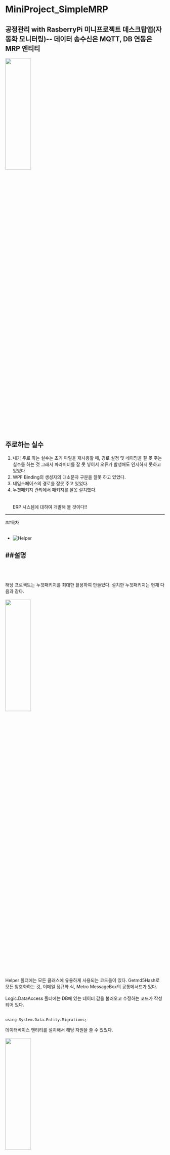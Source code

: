 # MiniProject_SimpleMRP
공정관리 with RasberryPi
미니프로젝트 데스크탑앱(자동화 모니터링)-- 데이터 송수신은 MQTT, DB 연동은 MRP 엔티티
-------------
<img src="https://github.com/ochestra365/MiniProject_SimpleMRP/blob/main/MRPApp/MRPApp/%EA%B9%83%EC%97%90%20%EC%98%AC%EB%A6%B4%20%EC%82%AC%EC%A7%84/%EC%84%BC%EC%8B%B1%20%EB%A8%B8%EC%8B%A0.jpg" width="40%" height="30%" >

주로하는 실수
-------------
1. 내가 주로 하는 실수는 초기 파일을 재사용할 때, 경로 설정 및 네이밍을 잘 못 주는 실수를 하는 것 그래서 파라미터를 잘 못 넣어서 오류가 발생해도 인지하지 못하고 있었다<br>
2. WPF Binding의 생성자의 대소문자 구분을 잘못 하고 있었다.<br>
3. 네임스페이스의 경로를 잘못 주고 있었다.<br>
4. 누겟패키지 관리에서 패키지를 잘못 설치했다.<br>
<br><br>
ERP 시스템에 대하여 개발해 볼 것이다!!
-------------
##목차<br><br>
* ![Helper](https://github.com/ochestra365/MiniProject_Desktop/blob/main/WpfSMSApp/Helper/Commons.cs)<br>

##설명
-------------

<br><br><br>
해당 프로젝트는 누겟패키지를 최대한 활용하여 만들었다. 설치한 누겟패키지는 현재 다음과 같다.<br><br>
<img src="https://github.com/ochestra365/MiniProject_Desktop/blob/main/WpfSMSApp/WPF%EA%B9%83%ED%97%88%EB%B8%8C%EC%97%90%20%EC%98%AC%EB%A6%B4%20%EC%9D%B4%EB%AF%B8%EC%A7%80%20%EC%82%AC%EC%A7%84%EB%93%A4/%EB%88%84%EA%B2%9F%ED%8C%A8%ED%82%A4%EC%A7%80.png" width="40%" height="30%" ><br><br>
Helper 폴더에는 모든 클래스에 유용하게 사용되는 코드들이 있다. Getmd5Hash로 모든 암호화하는 것, 이메일 정규화 식, Metro MessageBox의 공통메서드가 있다.<br><br>
Logic.DataAccess 폴더에는 DB에 있는 데이터 값을 불러오고 수정하는 코드가 작성되어 있다. <br><br>
~~~
using System.Data.Entity.Migrations;
~~~
데이터베이스 엔티티를 설치해서 해당 자원을 쓸 수 있었다. <br><br>
<img src="https://github.com/ochestra365/MiniProject_Desktop/blob/main/WpfSMSApp/WPF%EA%B9%83%ED%97%88%EB%B8%8C%EC%97%90%20%EC%98%AC%EB%A6%B4%20%EC%9D%B4%EB%AF%B8%EC%A7%80%20%EC%82%AC%EC%A7%84%EB%93%A4/%EC%9D%B4%EB%AF%B8%EC%A7%80%2020210401001.png" width="40%" height="30%" ><br><br>
확인할 수 있는 바와 같이 SSMS의 다이어그램이 비쥬얼 스튜디오 상에 나타나며 Database Entity의 다양한 솔루션들을 활용할 수 있다.<br><br>
다음으로 View 폴더는 내가 만든 WPF 페이지들이 만들어져 있다. 초기 화면을 만들고 나서<br><br>
복사해서 재사용한다. 이때, 클래스명이 바뀌게 되는 데, xaml에서는 Title 명을 클래스와 동일시 하고<br><br>
로컬과 클래스의 경로를 재설정해준다.<br><br> xaml.cs에서는 namespace경로를 잡아주고, partial 클래스와 InitializeComponent의 public명을 클래스 별로 맞춰준다.

-------------

##구동화면
<br><br><br>
현재 내가 만든 화면의 구동화면은 다음과 같다.
<br><br>
<img src="https://github.com/ochestra365/MiniProject_Desktop/blob/main/WpfSMSApp/WPF%EA%B9%83%ED%97%88%EB%B8%8C%EC%97%90%20%EC%98%AC%EB%A6%B4%20%EC%9D%B4%EB%AF%B8%EC%A7%80%20%EC%82%AC%EC%A7%84%EB%93%A4/%ED%99%9C%EC%84%B1%ED%99%94%EB%A9%B4.png" width="40%" height="30%" ><br><br>
처음 활성창화면이다.<br><br>
<img src="https://github.com/ochestra365/MiniProject_Desktop/blob/main/WpfSMSApp/WPF%EA%B9%83%ED%97%88%EB%B8%8C%EC%97%90%20%EC%98%AC%EB%A6%B4%20%EC%9D%B4%EB%AF%B8%EC%A7%80%20%EC%82%AC%EC%A7%84%EB%93%A4/%EB%A1%9C%EA%B7%B8%EC%9D%B8%20%EC%8B%A4%ED%8C%A8.png" width="40%" height="30%" ><br><br>
잘못된 ID로 로그인을 하려고 하니 실패하였다.<br><br>
그래서 DB에있는 제대로 된 권한을 가진 사람의 ID로 접속을 해야 성공할 수 있다.<br><br>


<img src="https://github.com/ochestra365/MiniProject_Desktop/blob/main/WpfSMSApp/WPF%EA%B9%83%ED%97%88%EB%B8%8C%EC%97%90%20%EC%98%AC%EB%A6%B4%20%EC%9D%B4%EB%AF%B8%EC%A7%80%20%EC%82%AC%EC%A7%84%EB%93%A4/DB%20%ED%99%94%EB%A9%B4.png" width="40%" height="30%" ><br><br>
해당 이미지는 DB상에 실존하는 Admin의 주소이다. <br><br>
MD5Hash로 인해 DB에서 관리자는 비밀번호를 모른다. 사용자만 아는 비밀번호로 접속할 수 있었다.<br><br>
amdin 관리자에게만 접속권한을 줌으로써 보안이 강화되었다.<br><br>
<img src="https://github.com/ochestra365/MiniProject_Desktop/blob/main/WpfSMSApp/WPF%EA%B9%83%ED%97%88%EB%B8%8C%EC%97%90%20%EC%98%AC%EB%A6%B4%20%EC%9D%B4%EB%AF%B8%EC%A7%80%20%EC%82%AC%EC%A7%84%EB%93%A4/%EC%A0%91%EC%86%8D.png" width="40%" height="30%" ><br>
해당 이미지는 권한이 부여된 관리자가 접속하는 것을 보여준다.<br><br>
<img src="https://github.com/ochestra365/MiniProject_Desktop/blob/main/WpfSMSApp/WPF%EA%B9%83%ED%97%88%EB%B8%8C%EC%97%90%20%EC%98%AC%EB%A6%B4%20%EC%9D%B4%EB%AF%B8%EC%A7%80%20%EC%82%AC%EC%A7%84%EB%93%A4/PDF%20EXPORT.png" width="40%" height="30%" ><br><br>
CRUD를 통해 만들어진 최신 자료를 PDF로 형변환 할 수도 있다.<br><br>

사용자(관리자) UI
-------------
<img src="https://github.com/ochestra365/MiniProject_Desktop/blob/main/WpfSMSApp/WPF%EA%B9%83%ED%97%88%EB%B8%8C%EC%97%90%20%EC%98%AC%EB%A6%B4%20%EC%9D%B4%EB%AF%B8%EC%A7%80%20%EC%82%AC%EC%A7%84%EB%93%A4/%EA%B3%84%EC%A0%95%EC%A0%95%EB%B3%B4%EC%88%98%EC%A0%95.png" width="40%" height="30%" ><br><br>
<img src="https://github.com/ochestra365/MiniProject_Desktop/blob/main/WpfSMSApp/WPF%EA%B9%83%ED%97%88%EB%B8%8C%EC%97%90%20%EC%98%AC%EB%A6%B4%20%EC%9D%B4%EB%AF%B8%EC%A7%80%20%EC%82%AC%EC%A7%84%EB%93%A4/%EC%82%AC%EC%9A%A9%EC%9E%90%EB%A6%AC%EC%8A%A4%ED%8A%B8%20.png" width="40%" height="30%" ><br><br>
<img src="https://github.com/ochestra365/MiniProject_Desktop/blob/main/WpfSMSApp/WPF%EA%B9%83%ED%97%88%EB%B8%8C%EC%97%90%20%EC%98%AC%EB%A6%B4%20%EC%9D%B4%EB%AF%B8%EC%A7%80%20%EC%82%AC%EC%A7%84%EB%93%A4/%EC%82%AC%EC%9A%A9%EC%9E%90%EB%A6%AC%EC%8A%A4%ED%8A%B8%20%EC%B6%94%EA%B0%80.png" width="40%" height="30%" ><br><br>

<img src="https://github.com/ochestra365/MiniProject_Desktop/blob/main/WpfSMSApp/WPF%EA%B9%83%ED%97%88%EB%B8%8C%EC%97%90%20%EC%98%AC%EB%A6%B4%20%EC%9D%B4%EB%AF%B8%EC%A7%80%20%EC%82%AC%EC%A7%84%EB%93%A4/%EC%A2%85%EB%A3%8C%EC%82%AC%EC%A7%84.png" width="40%" height="30%" ><br><br>
<img src="https://github.com/ochestra365/MiniProject_Desktop/blob/main/WpfSMSApp/WPF%EA%B9%83%ED%97%88%EB%B8%8C%EC%97%90%20%EC%98%AC%EB%A6%B4%20%EC%9D%B4%EB%AF%B8%EC%A7%80%20%EC%82%AC%EC%A7%84%EB%93%A4/%ED%98%84%EC%9E%AC%20%EC%A0%91%EC%86%8D%EC%A4%91%EC%9D%B8%20%EA%B3%84%EC%A0%95%EC%A0%95%EB%B3%B4.png" width="40%" height="30%" ><br><br><br><br>

네이버 영화앱 검색기!
-------------


목차(NaverMovieFinderApp의 주요소스 넣자!)
-------------
![Database.sql](https://github.com/ochestra365/MiniProject_Desktop/blob/main/NaverMovieFinderApp/WpfMiniProject/%EB%84%A4%EC%9D%B4%EB%B2%84%20%EB%8D%B0%EC%9D%B4%ED%84%B0%EB%B2%A0%EC%9D%B4%EC%8A%A4.sql)<br>


구동화면
-------------
<img src="https://github.com/ochestra365/MiniProject_Desktop/blob/main/NaverMovieFinderApp/WpfMiniProject/%EA%B9%83%ED%97%88%EB%B8%8C%EC%97%90%20%EC%98%AC%EB%A6%B4%20%EC%82%AC%EC%A7%84%EB%93%A4/%EA%B2%80%EC%83%89%20%EA%B2%B0%EA%B3%BC.png" width="40%" height="30%" ><br><br>
네이버의 OpenApi를 이용해서 검색을 할 수 있는 앱을 만들어 보았다.<br><br>
역시 MahApp과 MahIconpack을 이용하니 UI가 좋아져서 기분이 상쾌했다.<br><br>
여기서는 OpenApi를 이용하기 때문에 Json이라는 새로운 누겟패키지를 사용했다!!!!!! 사용된 누겟패키지는 다음과 같다.<br><br>
<img src="https://github.com/ochestra365/MiniProject_Desktop/blob/main/NaverMovieFinderApp/WpfMiniProject/%EA%B9%83%ED%97%88%EB%B8%8C%EC%97%90%20%EC%98%AC%EB%A6%B4%20%EC%82%AC%EC%A7%84%EB%93%A4/%EC%84%A4%EC%B9%98%EB%90%9C%20%EB%88%84%EA%B2%9F%ED%94%BC%ED%82%A4%EC%A7%80.png" width="40%" height="30%" ><br><br>
해당 프로그램을 하면서 느낀점은 다음과 같다.<br><br>
* MahApp 설치를 통해서 UI를 사용자 친화적으로 만들었다.
* NLOG설치를 통해 에러가 발생할 시 기록되도록 만들었다.
* NewtonSoft.Json을 통해 OpenApi를 활용해보았다.<br><br>
<img src="https://github.com/ochestra365/MiniProject_Desktop/blob/main/NaverMovieFinderApp/WpfMiniProject/%EA%B9%83%ED%97%88%EB%B8%8C%EC%97%90%20%EC%98%AC%EB%A6%B4%20%EC%82%AC%EC%A7%84%EB%93%A4/%EA%B2%80%EC%83%89%20%EA%B2%B0%EA%B3%BC.png" width="40%" height="30%" ><br><br>
데이터 바인딩을 줄 때, xaml 생성자 대소문자를 잘 못줘서 오류가 발생한 모습이다. 바로 잡으면 화면이 다음과 같이 정상적으로 바뀐다.<br><br>
<img src="https://github.com/ochestra365/MiniProject_Desktop/blob/main/NaverMovieFinderApp/WpfMiniProject/%EA%B9%83%ED%97%88%EB%B8%8C%EC%97%90%20%EC%98%AC%EB%A6%B4%20%EC%82%AC%EC%A7%84%EB%93%A4/%EA%B2%80%EC%83%89%EC%82%AC%EC%A7%84.png" width="40%" height="30%" ><br><br>
<img src="https://github.com/ochestra365/MiniProject_Desktop/blob/main/NaverMovieFinderApp/WpfMiniProject/%EA%B9%83%ED%97%88%EB%B8%8C%EC%97%90%20%EC%98%AC%EB%A6%B4%20%EC%82%AC%EC%A7%84%EB%93%A4/%EC%82%AD%EC%A0%9C%EB%82%B4%EC%9A%A9.png" width="40%" height="30%" ><br><br>
즐겨찾기를 DB상에 저장하고 기록할 수 있다. (@@@@@@해당 내용 캡쳐해서 올릴 것.@@@@@@@@)<br><br>

<img src="https://github.com/ochestra365/MiniProject_Desktop/blob/main/NaverMovieFinderApp/WpfMiniProject/%EA%B9%83%ED%97%88%EB%B8%8C%EC%97%90%20%EC%98%AC%EB%A6%B4%20%EC%82%AC%EC%A7%84%EB%93%A4/%EC%98%A4%EB%A5%98%EB%B0%9C%EC%83%9D.png" width="40%" height="30%" ><br><br>
@@현재 OpenApi파트에서 오류가 발생중이며 디버그중인 과정에 있다. 해당 인스턴스에 값이 들어가야 하는데 Null로 나온다.<br><br>
OpenApi 주소가 잘 못되었던지 아니면 생성자를 잘못 줬던 지이다. 이게 다 네이밍을 신경쓰지 않은 나의 버릇 때문이다.<br><br>
다음은 이 오류를 잡은 과정을 적을 것이고 이것을 통해 깨닳은 점을 커밋할 것이다.<br>
해당 프로그램을 하면서 느낀점은 다음과 같다.<br>
~~~
1. 오픈 API에서 response 날릴 때 주요한 것은 시그니처의 네이밍이다. 이것을 알기 위해서는 signiture에 대해 잘알아야 할 필요가 있다. 
2. 또한 위치도 중요하다 
3. 오픈API를 쓰기 위해서는 백엔드의 검색 형식에 맞춰서 response를 날려줘야 한다. 
4. 회사 내부의 DB가 없으면 종속 관계를 유지할 수 밖에 없다. 
5. xaml에서 컨트롤의 네이밍을 잘 못 줘서 일이 비효율적으로 했다. 그래서 네이밍을 잘 주는 게 얼마나 중요한 지 알게 되었다.
6. mah양식을 따를 경우, xaml에서 고쳐야 할 부분과 xaml.cs에서 고쳐야 할 부분을 아는 것이 중요했다.
~~~
<br><br>
주요개념습득<br>
~~~
데이터 바인딩은 앱 UI와 해당 UI가 표시하는 데이터를 연결하는 프로세스입니다. 
바인딩 설정이 올바르고 데이터가 적절한 알림을 제공하는 경우 데이터 값이 변경될 때 데이터에 바인딩된 요소에 변경 사항이 자동으로 반영됩니다. 
또한 요소에서 데이터의 외부 표현이 변경되면 내부 데이터가 자동으로 업데이트되어 변경 내용이 반영될 수 있습니다. 
예를 들어 사용자가 TextBox 요소의 값을 편집하면 내부 데이터 값이 자동으로 업데이트되어 해당 변경 내용이 반영됩니다.
~~~
